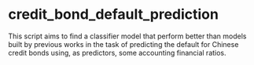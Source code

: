 # credit_bond_default_prediction
This script aims to find a classifier model that perform better than models built by previous works in the task of predicting the default for Chinese credit bonds using, as predictors, some accounting financial ratios.
